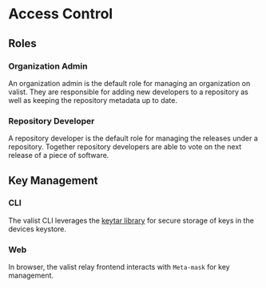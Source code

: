 # Access Control

## Roles

### Organization Admin

An organization admin is the default role for managing an organization on valist. They are responsible for adding new developers to a repository as well as keeping the repository metadata up to date.

### Repository Developer

A repository developer is the default role for managing the releases under a repository. Together repository developers are able to vote on the next release of a piece of software.

## Key Management

### CLI

The valist CLI leverages the [keytar library](https://www.npmjs.com/package/keytar) for secure storage of keys in the devices keystore.

### Web

In browser, the valist relay frontend interacts with `Meta-mask` for key management.
